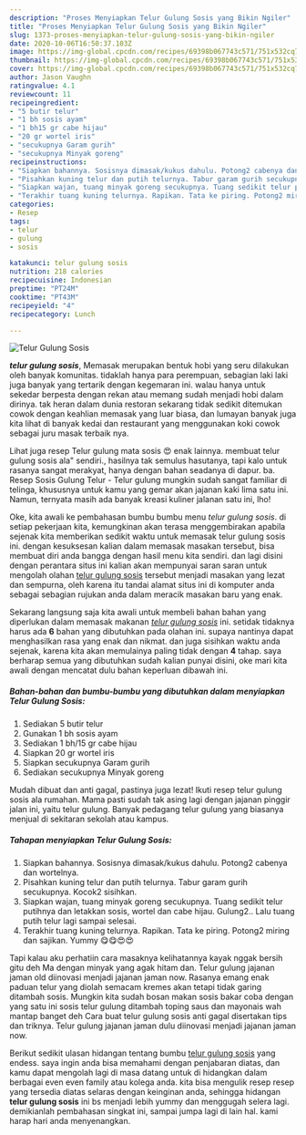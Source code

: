 ```yaml
---
description: "Proses Menyiapkan Telur Gulung Sosis yang Bikin Ngiler"
title: "Proses Menyiapkan Telur Gulung Sosis yang Bikin Ngiler"
slug: 1373-proses-menyiapkan-telur-gulung-sosis-yang-bikin-ngiler
date: 2020-10-06T16:50:37.103Z
image: https://img-global.cpcdn.com/recipes/69398b067743c571/751x532cq70/telur-gulung-sosis-foto-resep-utama.jpg
thumbnail: https://img-global.cpcdn.com/recipes/69398b067743c571/751x532cq70/telur-gulung-sosis-foto-resep-utama.jpg
cover: https://img-global.cpcdn.com/recipes/69398b067743c571/751x532cq70/telur-gulung-sosis-foto-resep-utama.jpg
author: Jason Vaughn
ratingvalue: 4.1
reviewcount: 11
recipeingredient:
- "5 butir telur"
- "1 bh sosis ayam"
- "1 bh15 gr cabe hijau"
- "20 gr wortel iris"
- "secukupnya Garam gurih"
- "secukupnya Minyak goreng"
recipeinstructions:
- "Siapkan bahannya. Sosisnya dimasak/kukus dahulu. Potong2 cabenya dan wortelnya."
- "Pisahkan kuning telur dan putih telurnya. Tabur garam gurih secukupnya. Kocok2 sisihkan."
- "Siapkan wajan, tuang minyak goreng secukupnya. Tuang sedikit telur putihnya dan letakkan sosis, wortel dan cabe hijau. Gulung2.. Lalu tuang putih telur lagi sampai selesai."
- "Terakhir tuang kuning telurnya. Rapikan. Tata ke piring. Potong2 miring dan sajikan. Yummy 😋😋😍😍"
categories:
- Resep
tags:
- telur
- gulung
- sosis

katakunci: telur gulung sosis 
nutrition: 218 calories
recipecuisine: Indonesian
preptime: "PT24M"
cooktime: "PT43M"
recipeyield: "4"
recipecategory: Lunch

---
```



![Telur Gulung Sosis](https://img-global.cpcdn.com/recipes/69398b067743c571/751x532cq70/telur-gulung-sosis-foto-resep-utama.jpg)

<b><i>telur gulung sosis</i></b>, Memasak merupakan bentuk hobi yang seru dilakukan oleh banyak komunitas. tidaklah hanya para perempuan, sebagian laki laki juga banyak yang tertarik dengan kegemaran ini. walau hanya untuk sekedar berpesta dengan rekan atau memang sudah menjadi hobi dalam dirinya. tak heran dalam dunia restoran sekarang tidak sedikit ditemukan cowok dengan keahlian memasak yang luar biasa, dan lumayan banyak juga kita lihat di banyak kedai dan restaurant yang menggunakan koki cowok sebagai juru masak terbaik nya.

Lihat juga resep Telur gulung mata sosis 😍 enak lainnya. membuat telur gulung sosis ala&#34; sendiri., hasilnya tak semulus hasutanya, tapi kalo untuk rasanya sangat merakyat, hanya dengan bahan seadanya di dapur. ba. Resep Sosis Gulung Telur - Telur gulung mungkin sudah sangat familiar di telinga, khususnya untuk kamu yang gemar akan jajanan kaki lima satu ini. Namun, ternyata masih ada banyak kreasi kuliner jalanan satu ini, lho!

Oke, kita awali ke pembahasan bumbu bumbu menu <i>telur gulung sosis</i>. di setiap pekerjaan kita, kemungkinan akan terasa menggembirakan apabila sejenak kita memberikan sedikit waktu untuk memasak telur gulung sosis ini. dengan kesuksesan kalian dalam memasak masakan tersebut, bisa membuat diri anda bangga dengan hasil menu kita sendiri. dan lagi disini dengan perantara situs ini kalian akan mempunyai saran saran untuk mengolah olahan <u>telur gulung sosis</u> tersebut menjadi masakan yang lezat dan sempurna, oleh karena itu tandai alamat situs ini di komputer anda sebagai sebagian rujukan anda dalam meracik masakan baru yang enak.


Sekarang langsung saja kita awali untuk membeli bahan bahan yang diperlukan dalam memasak makanan <u><i>telur gulung sosis</i></u> ini. setidak tidaknya harus ada <b>6</b> bahan yang dibutuhkan pada olahan ini. supaya nantinya dapat menghasilkan rasa yang enak dan nikmat. dan juga sisihkan waktu anda sejenak, karena kita akan memulainya paling tidak dengan <b>4</b> tahap. saya berharap semua yang dibutuhkan sudah kalian punyai disini, oke mari kita awali dengan mencatat dulu bahan keperluan dibawah ini.

<!--inarticleads1-->

##### Bahan-bahan dan bumbu-bumbu yang dibutuhkan dalam menyiapkan Telur Gulung Sosis:

1. Sediakan 5 butir telur
1. Gunakan 1 bh sosis ayam
1. Sediakan 1 bh/15 gr cabe hijau
1. Siapkan 20 gr wortel iris
1. Siapkan secukupnya Garam gurih
1. Sediakan secukupnya Minyak goreng


Mudah dibuat dan anti gagal, pastinya juga lezat! Ikuti resep telur gulung sosis ala rumahan. Mama pasti sudah tak asing lagi dengan jajanan pinggir jalan ini, yaitu telur gulung. Banyak pedagang telur gulung yang biasanya menjual di sekitaran sekolah atau kampus. 

<!--inarticleads2-->

##### Tahapan menyiapkan Telur Gulung Sosis:

1. Siapkan bahannya. Sosisnya dimasak/kukus dahulu. Potong2 cabenya dan wortelnya.
1. Pisahkan kuning telur dan putih telurnya. Tabur garam gurih secukupnya. Kocok2 sisihkan.
1. Siapkan wajan, tuang minyak goreng secukupnya. Tuang sedikit telur putihnya dan letakkan sosis, wortel dan cabe hijau. Gulung2.. Lalu tuang putih telur lagi sampai selesai.
1. Terakhir tuang kuning telurnya. Rapikan. Tata ke piring. Potong2 miring dan sajikan. Yummy 😋😋😍😍


Tapi kalau aku perhatiin cara masaknya kelihatannya kayak nggak bersih gitu deh Ma dengan minyak yang agak hitam dan. Telur gulung jajanan jaman old diinovasi menjadi jajanan jaman now. Rasanya emang enak paduan telur yang diolah semacam kremes akan tetapi tidak garing ditambah sosis. Mungkin kita sudah bosan makan sosis bakar coba dengan yang satu ini sosis telur gulung ditambah toping saus dan mayonais wah mantap banget deh Cara buat telur gulung sosis anti gagal disertakan tips dan triknya. Telur gulung jajanan jaman dulu diinovasi menjadi jajanan jaman now. 

Berikut sedikit ulasan hidangan tentang bumbu <u>telur gulung sosis</u> yang endess. saya ingin anda bisa memahami dengan penjabaran diatas, dan kamu dapat mengolah lagi di masa datang untuk di hidangkan dalam berbagai even even family atau kolega anda. kita bisa mengulik resep resep yang tersedia diatas selaras dengan keinginan anda, sehingga hidangan <b>telur gulung sosis</b> ini bs menjadi lebih yummy dan menggugah selera lagi. demikianlah pembahasan singkat ini, sampai jumpa lagi di lain hal. kami harap hari anda menyenangkan.
